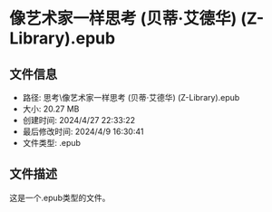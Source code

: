 ﻿# 像艺术家一样思考 (贝蒂·艾德华) (Z-Library).epub

## 文件信息
- 路径: 思考\像艺术家一样思考 (贝蒂·艾德华) (Z-Library).epub
- 大小: 20.27 MB
- 创建时间: 2024/4/27 22:33:22
- 最后修改时间: 2024/4/9 16:30:41
- 文件类型: .epub

## 文件描述
这是一个.epub类型的文件。

